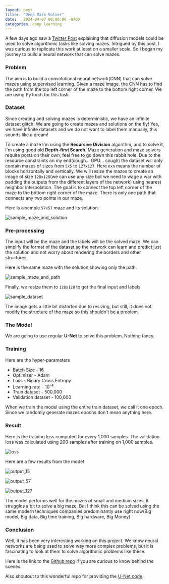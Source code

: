 ```yaml
---
layout: post
title:  "Deep Maze Solver"
date:   2024-04-07 00:00:00 -0700
categories: deep learning
---
```


A few days ago saw a [Twitter Post] explaining that diffusion models could be used to solve algorithmic tasks like solving mazes. Intrigued by this post, I was curious to replicate this work at least on a smaller scale. So I began my journey to build a neural network that can solve mazes.

### Problem
The aim is to build a convolutional neural network(CNN) that can solve mazes using supervised learning. Given a maze image, the CNN has to find the path from the top left corner of the maze to the bottom right corner. We are using PyTorch for this task.

### Dataset
Since creating and solving mazes is deterministic, we have an infinite dataset glitch. We are going to create mazes and solutions on the fly! Yes, we have infinite datasets and we do not want to label them manually, this sounds like a dream!

To create a maze I'm using the **Recursive Division** algorithm, and to solve it, I'm using good old **Depth-first Search**. Maze generation and maze solvers require posts on their own, feel free to go down this rabbit hole. Due to the resource constraints on my end(cough... GPU... cough) the dataset will only contain mazes of sizes from `5x5` to `127x127`. Here `nxn` means the number of blocks horizontally and vertically. We will resize the mazes to create an image of size `128x128`(we can use any size but we need to wage a war with padding the outputs from the different layers of the network) using nearest neighbor interpolation. The goal is to connect the top left corner of the maze to the bottom right corner of the maze. There is only one path that connects any two points in our maze.

Here is a sample `57x57` maze and its solution.

![sample_maze_and_solution]({{site.url}}/_img/deep-maze-solver/sample_maze_and_solution.png)


### Pre-processing
The input will be the maze and the labels will be the solved maze. We can simplify the format of the dataset so the network can learn and predict just the solution and not worry about rendering the borders and other structures.

Here is the same maze with the solution showing only the path.

![sample_maze_and_path]({{site.url}}/_img/deep-maze-solver/sample_maze_and_path.png)

Finally, we resize them to `128x128` to get the final input and labels

![sample_dataset]({{site.url}}/_img/deep-maze-solver/sample_dataset.png)

The image gets a little bit distorted due to resizing, but still, it does not modify the structure of the maze so this shouldn't be a problem.

### The Model
We are going to use regular **U-Net** to solve this problem. Nothing fancy. 

### Training
Here are the hyper-parameters
- Batch Size - 16
- Optimizer - Adam
- Loss - Binary Cross Entropy
- Learning rate - 10<sup>-4</sup>
- Train dataset - 500,000
- Validation dataset - 100,000

When we train the model using the entire train dataset, we call it one epoch. Since we randomly generate mazes epochs don't mean anything here. 

### Result
Here is the training loss computed for every 1,000 samples. The validation loss was calculated using 200 samples after training on 1,000 samples.

![loss]({{site.url}}/_img/deep-maze-solver/loss.png)

Here are a few results from the model

![output_15]({{site.url}}/_img/deep-maze-solver/output_15.png)

![output_57]({{site.url}}/_img/deep-maze-solver/output_57.png)

![output_127]({{site.url}}/_img/deep-maze-solver/output_127.png)

The model performs well for the mazes of small and medium sizes, it struggles a bit to solve a big maze. But I think this can be solved using the same modern techniques companies predominantly use right now(Big model, Big data, Big time training, Big hardware, Big Money)

### Conclusion
Well, it has been very interesting working on this project. We know neural networks are being used to solve way more complex problems, but it is fascinating to look at them to solve algorithmic problems like these.

Here is the link to the [Github repo] if you are curious to know behind the scenes.

Also shoutout to this wonderful repo for providing the [U-Net code].

[Twitter Post]: https://twitter.com/ArnaudPannatier/status/1762864347397628396
[Github repo]: https://github.com/dinesh-GDK/deep-maze-solver
[U-Net code]: https://github.com/LeeJunHyun/Image_Segmentation
